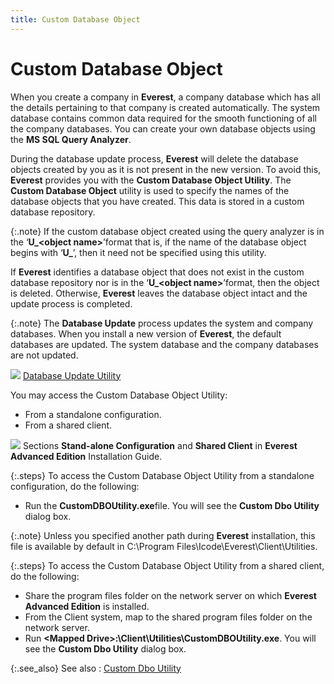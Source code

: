 ```yaml
---
title: Custom Database Object
---
```


# Custom Database Object


When you create a company in **Everest**,  a company database which has all the details pertaining to that company  is created automatically. The system database contains common data required  for the smooth functioning of all the company databases. You can create  your own database objects using the **MS 
 SQL Query Analyzer**.


During the database update process, **Everest**  will delete the database objects created by you as it is not present in  the new version. To avoid this, **Everest**  provides you with the **Custom Database 
 Object Utility**. The **Custom Database 
 Object** utility is used to specify the names of the database objects  that you have created. This data is stored in a custom database repository.


{:.note}
If the custom database object created using  the query analyzer is in the ‘**U_&lt;object 
 name&gt;**’format that is, if the name of the database object begins  with ‘**U_**’,  then it need not be specified using this utility.


If **Everest** identifies a database  object that does not exist in the custom database repository nor is in  the ‘**U_&lt;object 
 name&gt;**’format, then the object is deleted. Otherwise, **Everest**  leaves the database object intact and the update process is completed.


{:.note}
The **Database 
 Update** process updates the system and company databases. When you  install a new version of **Everest**,  the default databases are updated. The system database and the company  databases are not updated.


![]({{site.advutl_baseurl}}/img/lens.gif) [Database  Update Utility]({{site.advutl_baseurl}}/database-update-utility/dbupdate_database_update_utility.html)


You may access the Custom Database Object Utility:

- From a standalone  configuration.
- From a shared  client.



![]({{site.advutl_baseurl}}/img/refer.gif) Sections  **Stand-alone Configuration** and  **Shared Client** in **Everest 
 Advanced Edition** Installation Guide.


{:.steps}
To access the Custom Database Object Utility  from a standalone configuration, do the following:

- Run the **CustomDBOUtility.exe**file. You will see the **Custom 
 Dbo Utility**  dialog box.



{:.note}
Unless you specified another path during **Everest** installation, this file is available  by default in C:\Program  Files\Icode\Everest\Client\Utilities.


{:.steps}
To access the Custom Database Object Utility  from a shared client, do the following:

- Share the program  files folder on the network server on which **Everest 
 Advanced Edition** is installed.
- From the Client  system, map to the shared program files folder on the network server.
- Run **&lt;Mapped 
 Drive&gt;:\Client\Utilities\CustomDBOUtility.exe**.  You will see the **Custom Dbo 
 Utility** dialog box.



{:.see_also}
See also
: [Custom Dbo  Utility]({{site.advutl_baseurl}}/custom-db-obj-utility/cdbo_custom_dbo_utility.html)
